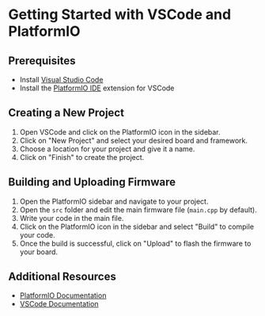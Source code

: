 # Getting Started with VSCode and PlatformIO

## Prerequisites
- Install [Visual Studio Code](https://code.visualstudio.com/)
- Install the [PlatformIO IDE](https://platformio.org/platformio-ide) extension for VSCode

## Creating a New Project
1. Open VSCode and click on the PlatformIO icon in the sidebar.
2. Click on "New Project" and select your desired board and framework.
3. Choose a location for your project and give it a name.
4. Click on "Finish" to create the project.

## Building and Uploading Firmware
1. Open the PlatformIO sidebar and navigate to your project.
2. Open the `src` folder and edit the main firmware file (`main.cpp` by default).
3. Write your code in the main file.
4. Click on the PlatformIO icon in the sidebar and select "Build" to compile your code.
5. Once the build is successful, click on "Upload" to flash the firmware to your board.

## Additional Resources
- [PlatformIO Documentation](https://docs.platformio.org/)
- [VSCode Documentation](https://code.visualstudio.com/docs)